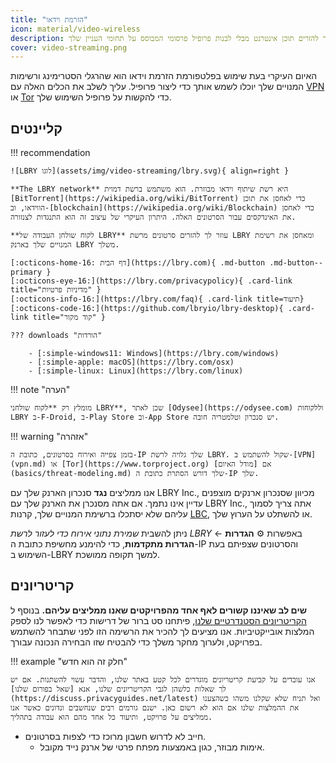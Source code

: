 ```yaml
---
title: "הזרמת וידאו"
icon: material/video-wireless
description: רשתות אלו מאפשרות לך להזרים תוכן אינטרנט מבלי לבנות פרופיל פרסומי המבוסס על תחומי העניין שלך.
cover: video-streaming.png
---
```


האיום העיקרי בעת שימוש בפלטפורמת הזרמת וידאו הוא שהרגלי הסטרימינג ורשימות המנויים שלך יוכלו לשמש אותך כדי ליצור פרופיל. עליך לשלב את הכלים האלה עם [VPN](vpn.md) או [Tor](https://www.torproject.org/) כדי להקשות על פרופיל השימוש שלך.

## קליינטים

!!! recommendation

    ![LBRY לוגו](assets/img/video-streaming/lbry.svg){ align=right }
    
    **The LBRY network** היא רשת שיתוף וידאו מבוזרת. הוא משתמש ברשת דמוית [BitTorrent](https://wikipedia.org/wiki/BitTorrent) כדי לאחסן את תוכן הווידאו, וב-[blockchain](https://wikipedia.org/wiki/Blockchain) כדי לאחסן את האינדקסים עבור הסרטונים האלה. היתרון העיקרי של עיצוב זה הוא התנגדות לצנזורה.
    
    **לקוח שולחן העבודה של LBRY** עוזר לך להזרים סרטונים מרשת LBRY ומאחסן את רשימת המנויים שלך בארנק LBRY משלך.
    
    [:octicons-home-16: דף הבית](https://lbry.com){ .md-button .md-button--primary }
    [:octicons-eye-16:](https://lbry.com/privacypolicy){ .card-link title="מדיניות פרטיות" }
    [:octicons-info-16:](https://lbry.com/faq){ .card-link title=תיעוד}
    [:octicons-code-16:](https://github.com/lbryio/lbry-desktop){ .card-link title="קוד מקור" }
    
    ??? downloads "הורדות"
    
        - [:simple-windows11: Windows](https://lbry.com/windows)
        - [:simple-apple: macOS](https://lbry.com/osx)
        - [:simple-linux: Linux](https://lbry.com/linux)

!!! note "הערה"

    מומלץ רק **לקוח שולחני LBRY**, שכן לאתר [Odysee](https://odysee.com) וללקוחות LBRY ב-F-Droid, ב-Play Store וב-App Store יש סנכרון וטלמטריה חובה.

!!! warning "אזהרה"

    בזמן צפייה ואירוח בסרטונים, כתובת ה-IP שלך גלויה לרשת LBRY. שקול להשתמש ב-[VPN](vpn.md) או [Tor](https://www.torproject.org) אם [מודל האיום](basics/threat-modeling.md) שלך דורש הסתרת כתובת ה-IP שלך.

אנו ממליצים **נגד** סנכרון הארנק שלך עם LBRY Inc., מכיוון שסנכרון ארנקים מוצפנים עדיין אינו נתמך. אם אתה מסנכרן את הארנק שלך עם LBRY Inc., אתה צריך לסמוך עליהם שלא יסתכלו ברשימת המנויים שלך, קרנות [LBC](https://lbry.com/faq/earn-credits), או להשתלט על הערוץ שלך.

ניתן להשבית *שמירת נתוני אירוח כדי לעזור לרשת LBRY* באפשרות :gear: **הגדרות** ← **הגדרות מתקדמות**, כדי להימנע מחשיפת כתובת ה-IP והסרטונים שצפיתם בעת השימוש ב-LBRY למשך תקופה ממושכת.

## קריטריונים

**שים לב שאיננו קשורים לאף אחד מהפרויקטים שאנו ממליצים עליהם.** בנוסף ל [הקריטריונים הסטנדרטיים שלנו](about/criteria.md), פיתחנו סט ברור של דרישות כדי לאפשר לנו לספק המלצות אובייקטיביות. אנו מציעים לך להכיר את הרשימה הזו לפני שתבחר להשתמש בפרויקט, ולערוך מחקר משלך כדי להבטיח שזו הבחירה הנכונה עבורך.

!!! example "חלק זה הוא חדש"

    אנו עובדים על קביעת קריטריונים מוגדרים לכל קטע באתר שלנו, והדבר עשוי להשתנות. אם יש לך שאלות כלשהן לגבי הקריטריונים שלנו, אנא [שאל בפורום שלנו](https://discuss.privacyguides.net/latest) ואל תניח שלא שקלנו משהו כשהצענו את ההמלצות שלנו אם הוא לא רשום כאן. ישנם גורמים רבים שנחשבים ונדונים כאשר אנו ממליצים על פרויקט, ותיעוד כל אחד מהם הוא עבודה בתהליך.

- חייב לא לדרוש חשבון מרוכז כדי לצפות בסרטונים.
    - אימות מבוזר, כגון באמצעות מפתח פרטי של ארנק נייד מקובל.
